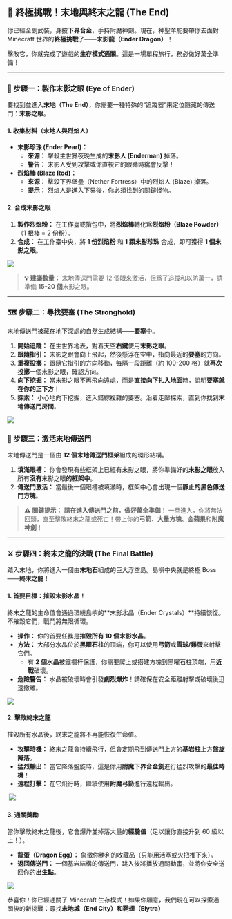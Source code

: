 ## 🌌 終極挑戰！末地與終末之龍 (The End)

你已經全副武裝，身披**下界合金**，手持附魔神劍。現在，神聖羊駝要帶你去面對 Minecraft 世界的**終極挑戰**了——**末影龍（Ender Dragon）**！

擊敗它，你就完成了遊戲的**生存模式通關**。這是一場單程旅行，務必做好萬全準備！

------



### 🔮 步驟一：製作末影之眼 (Eye of Ender)



要找到並進入**末地（The End）**，你需要一種特殊的“追蹤器”來定位隱藏的傳送門：**末影之眼**。



#### 1. 收集材料（末地人與烈焰人）



- **末影珍珠 (Ender Pearl)：**
  - **來源：** 擊殺主世界夜晚生成的**末影人 (Enderman)** 掉落。
  - **警告：** 末影人受到攻擊或你直視它的眼睛時纔會反擊！
- **烈焰棒 (Blaze Rod)：**
  - **來源：** 擊殺下界堡壘（Nether Fortress）中的烈焰人 (Blaze) 掉落。
  - **提示：** 烈焰人是進入下界後，你必須找到的關鍵怪物。



#### 2. 合成末影之眼



1. **製作烈焰粉：** 在工作臺或揹包中，將**烈焰棒**轉化爲**烈焰粉（Blaze Powder）**（1 根棒 = 2 份粉）。
2. **合成：** 在工作臺中央，將 **1 份烈焰粉** 和 **1 顆末影珍珠** 合成，即可獲得 **1 個末影之眼**。

![](https://zh.minecraft.wiki/images/Eye_of_Ender_JE2_BE2.png?b62ac&format=original)

> **💡 建議數量：** 末地傳送門需要 12 個眼來激活，但爲了追蹤和以防萬一，請準備 **15-20 個**末影之眼。

------



### 🗺️ 步驟二：尋找要塞 (The Stronghold)



末地傳送門被藏在地下深處的自然生成結構——**要塞**中。

1. **開始追蹤：** 在主世界地表，對着天空**右鍵**使用**末影之眼**。
2. **跟隨指引：** 末影之眼會向上飛起，然後懸浮在空中，指向最近的**要塞**的方向。
3. **重複投擲：** 跟隨它指引的方向移動，每隔一段距離（約 100-200 格）就**再次投擲**一個末影之眼，確認方向。
4. **向下挖掘：** 當末影之眼不再飛向遠處，而是**直接向下扎入地面**時，說明**要塞就在你的正下方**！
5. **探索：** 小心地向下挖掘，進入錯綜複雜的要塞。沿着走廊探索，直到你找到**末地傳送門房間**。

![](https://zh.minecraft.wiki/images/StrongholdPortalRoom.png?d0263&format=original)



### 🚪 步驟三：激活末地傳送門



末地傳送門是一個由 **12 個末地傳送門框架**組成的環形結構。

1. **填滿眼槽：** 你會發現有些框架上已經有末影之眼，將你準備好的**末影之眼**放入所有**沒有**末影之眼**的框架中**。
2. **傳送門激活：** 當最後一個眼槽被填滿時，框架中心會出現一個**靜止的黑色傳送門方塊**。

> **⚠️ 關鍵提示：** **請在進入傳送門之前，做好萬全準備！** 一旦進入，你將無法回頭，直至擊敗終末之龍或死亡！帶上你的**弓箭**、**大量方塊**、**金蘋果**和**附魔神劍**！

------



### ⚔️ 步驟四：終末之龍的決戰 (The Final Battle)



踏入末地，你將進入一個由**末地石**組成的巨大浮空島。島嶼中央就是終極 Boss——**終末之龍**！



#### 1. 首要目標：摧毀末影水晶！



終末之龍的生命值會通過環繞島嶼的**末影水晶（Ender Crystals）**持續恢復。不摧毀它們，戰鬥將無限循環。

- **操作：** 你的首要任務是**摧毀所有 10 個末影水晶**。
- **方法：** 大部分水晶位於**黑曜石柱**的頂端，你可以使用**弓箭**或**雪球/雞蛋**來射擊它們。
  - 有 **2 個水晶**被鐵欄杆保護，你需要爬上或搭建方塊到黑曜石柱頂端，用**近戰**破壞。
- **危險警告：** 水晶被破壞時會引發**劇烈爆炸**！請確保在安全距離射擊或破壞後迅速撤離。

![](https://zh.minecraft.wiki/images/End_Crystal_JE2.gif?15f7d&format=original)



#### 2. 擊敗終末之龍



摧毀所有水晶後，終末之龍將不再能恢復生命值。

- **攻擊時機：** 終末之龍會持續飛行，但會定期飛到傳送門上方的**基岩柱**上方**盤旋降落**。
- **猛烈輸出：** 當它降落盤旋時，這是你用**附魔下界合金劍**進行猛烈攻擊的**最佳時機**！
- **遠程打擊：** 在它飛行時，繼續使用**附魔弓箭**進行遠程輸出。

​	![](https://zh.minecraft.wiki/images/Ender_Dragon.gif?09baf&format=original)



#### 3. 通關獎勵



當你擊敗終末之龍後，它會爆炸並掉落大量的**經驗值**（足以讓你直接升到 60 級以上！）。

- **龍蛋（Dragon Egg）：** 象徵你勝利的收藏品（只能用活塞或火把推下來）。
- **返回傳送門：** 一個基岩結構的傳送門，跳入後將播放通關動畫，並將你安全送回你的**出生點**。

![](https://zh.minecraft.wiki/images/EnderDragonPortal.png?0e814&format=original)

恭喜你！你已經通關了 Minecraft 生存模式！如果你願意，我們現在可以探索通關後的新挑戰：尋找**末地城（End City）**和**鞘翅（Elytra）**
